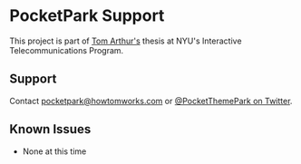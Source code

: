 # PocketPark Support

This project is part of [Tom Arthur's](http://www.howtomworks.com) thesis at NYU's Interactive Telecommunications Program.

## Support

Contact pocketpark@howtomworks.com or [@PocketThemePark on Twitter](https://twitter.com/pocketthemepark).

## Known Issues

- None at this time